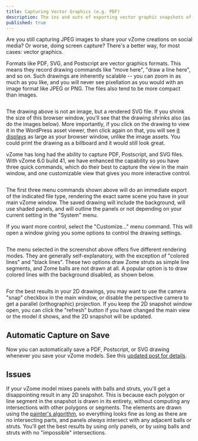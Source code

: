 ```yaml
---
title: Capturing Vector Graphics (e.g. PDF)
description: The ins and outs of exporting vector graphic snapshots of vZome designs
published: true
---
```

<p>Are you still capturing JPEG images to share your vZome creations on social media? Or worse, doing screen capture? There's a better way, for most cases: vector graphics.</p>

<p>Formats like PDF, SVG, and Postscript are vector graphics formats. This means they record drawing commands like "move here", "draw a line here", and so on. Such drawings are inherently scalable -- you can zoom in as much as you like, and you will never see pixellation as you would with an image format like JPEG or PNG. The files also tend to be more compact than images.</p>

<p><a href="https://www.vzome.com/blog/2018/12/capturing-vector-graphics/sample/"><img src="https://www.vzome.com/blog/wp-content/uploads/2018/12/sample.svg" alt="" class="alignnone size-full wp-image-155" /></a></p>

<p>The drawing above is not an image, but a rendered SVG file. If you shrink the size of this browser window, you'll see that the drawing shrinks also (as do the images below). More importantly, if you click on the drawing to view it in the WordPress asset viewer, then click again on that, you will see <a href="https://www.vzome.com/blog/wp-content/uploads/2018/12/sample.svg">it displays</a> as large as your browser window, unlike the image assets. You could print the drawing as a billboard and it would still look great.</p>

<p>vZome has long had the ability to capture PDF, Postscript, and SVG files. With vZome 6.0 build 41, we have enhanced the capability so you have three quick commands, which do their best to capture the view in the main window, and one customizable view that gives you more interactive control.</p>

<p><a href="https://www.vzome.com/blog/2018/12/capturing-vector-graphics/capture-vector-drawing/" rel="attachment wp-att-143"><img src="https://www.vzome.com/blog/wp-content/uploads/2018/12/capture-vector-drawing.png" alt="" class="alignnone size-full wp-image-143" /></a></p>

<p>The first three menu commands shown above will do an immediate export of the indicated file type, rendering the exact same scene you have in your main vZome window. The saved drawing will include the background, will use shaded panels, and will outline the panels or not depending on your current setting in the "System" menu.</p>

<p>If you want more control, select the "Customize..." menu command. This will open a window giving you some options to control the drawing settings.</p>

<p><a href="https://www.vzome.com/blog/2018/12/capturing-vector-graphics/customize-window/" rel="attachment wp-att-153"><img src="https://www.vzome.com/blog/wp-content/uploads/2018/12/customize-window.png" alt="" class="alignnone size-full wp-image-153" /></a></p>

<p>The menu selected in the screenshot above offers five different rendering modes. They are generally self-explanatory, with the exception of "colored lines" and "black lines". These two options draw Zome struts as simple line segments, and Zome balls are not drawn at all. A popular option is to draw colored lines with the background disabled, as shown below.</p>

<p><a href="https://www.vzome.com/blog/2018/12/capturing-vector-graphics/colored-lines/" rel="attachment wp-att-152"><img src="https://www.vzome.com/blog/wp-content/uploads/2018/12/colored-lines.png" alt="" class="alignnone size-full wp-image-152" /></a></p>

<p>For the best results in your 2D drawings, you may want to use the camera "snap" checkbox in the main window, or disable the perspective camera to get a parallel (orthographic) projection. If you keep the 2D snapshot window open, you can click the "refresh" button if you have changed the main view or the model it shows, and the 2D snapshot will be updated.</p>

<h2>Automatic Capture on Save</h2>

<p>Now you can automatically save a PDF, Postscript, or SVG drawing whenever you save your vZome models. See this <a href="https://www.vzome.com/blog/2018/02/vzome-content-workflows/">updated post for details</a>.</p>

<h2>Issues</h2>

<p>If your vZome model mixes panels with balls and struts, you'll get a disappointing result in any 2D snapshot. This is because each polygon or line segment in the snapshot is drawn in its entirety, without computing any intersections with other polygons or segments. The elements are drawn using the <a href="https://en.wikipedia.org/wiki/Painter%27s_algorithm">painter's algorithm</a>, so everything looks fine as long as there are no intersecting parts, and panels <em>always</em> intersect with any adjacent balls or struts. You'll get the best results by using only panels, or by using balls and struts with no "impossible" intersections.</p>
